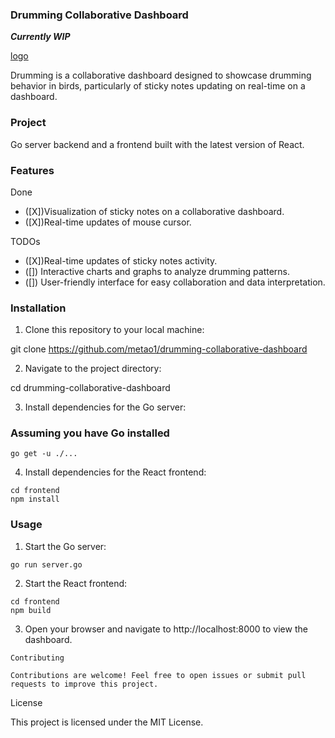 ### Drumming Collaborative Dashboard

***Currently WIP***

[logo](OIG1.jpeg) 

Drumming is a collaborative dashboard designed to showcase drumming behavior in birds, particularly of sticky notes updating on real-time on a dashboard.

### Project
Go server backend and a frontend built with the latest version of React.

### Features

Done

- ([X])Visualization of sticky notes on a collaborative dashboard.
- ([X])Real-time updates of mouse cursor.

TODOs
- ([X])Real-time updates of sticky notes activity.
- ([]) Interactive charts and graphs to analyze drumming patterns.
- ([]) User-friendly interface for easy collaboration and data interpretation.

### Installation

1. Clone this repository to your local machine:

git clone https://github.com/metao1/drumming-collaborative-dashboard

2. Navigate to the project directory:

cd drumming-collaborative-dashboard

3. Install dependencies for the Go server:

### Assuming you have Go installed
```
go get -u ./...
```
4. Install dependencies for the React frontend:
```
cd frontend
npm install
```

### Usage

1. Start the Go server:

```
go run server.go
```

2. Start the React frontend:

```
cd frontend
npm build
```

3. Open your browser and navigate to http://localhost:8000 to view the dashboard.

```
Contributing

Contributions are welcome! Feel free to open issues or submit pull requests to improve this project.
```

License

This project is licensed under the MIT License.
